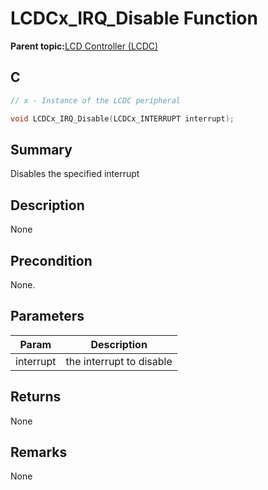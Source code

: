 # LCDCx\_IRQ\_Disable Function

**Parent topic:**[LCD Controller \(LCDC\)](GUID-6C399A67-3956-464B-9055-02C390FC3228.md)

## C

```c
// x - Instance of the LCDC peripheral

void LCDCx_IRQ_Disable(LCDCx_INTERRUPT interrupt);
```

## Summary

Disables the specified interrupt

## Description

None

## Precondition

None.

## Parameters

|Param|Description|
|-----|-----------|
|interrupt|the interrupt to disable|

## Returns

None

## Remarks

None

